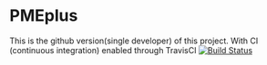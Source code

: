 # PMEplus
This is the github version(single developer) of this project.
With CI (continuous integration) enabled through TravisCI [![Build Status](https://travis-ci.org/jeffreynkali/PMEplus.svg?branch=master)](https://travis-ci.org/jeffreynkali/PMEplus)
